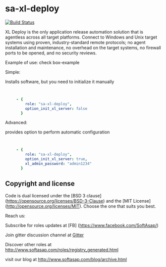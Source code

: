 sa-xl-deploy
============
[![Build Status](https://travis-ci.org/softasap/sa-xl-deploy.svg?branch=master)](https://travis-ci.org/softasap/sa-xl-deploy)

XL Deploy is the only application release automation solution that is agentless across all target platforms.
Connect to Windows and Unix target systems using proven, industry-standard remote protocols;
no agent installation and maintenance, no overhead on the target systems, no firewall ports to be opened, and no security reviews.


Example of use: check box-example

Simple:

Installs software, but you need to initialize it manually

```YAML


     - {
         role: "sa-xl-deploy",
         option_init_xl_server: false
       }

```


Advanced:

provides option to perform automatic configuration  

```YAML


     - {
         role: "sa-xl-deploy",
         option_init_xl_server: true,
         xl_admin_password: "admin1234"
       }


```


Copyright and license
---------------------

Code is dual licensed under the [BSD 3 clause] (https://opensource.org/licenses/BSD-3-Clause) and the [MIT License] (http://opensource.org/licenses/MIT). Choose the one that suits you best.

Reach us:

Subscribe for roles updates at [FB] (https://www.facebook.com/SoftAsap/)

Join gitter discussion channel at [Gitter](https://gitter.im/softasap)

Discover other roles at  http://www.softasap.com/roles/registry_generated.html

visit our blog at http://www.softasap.com/blog/archive.html


